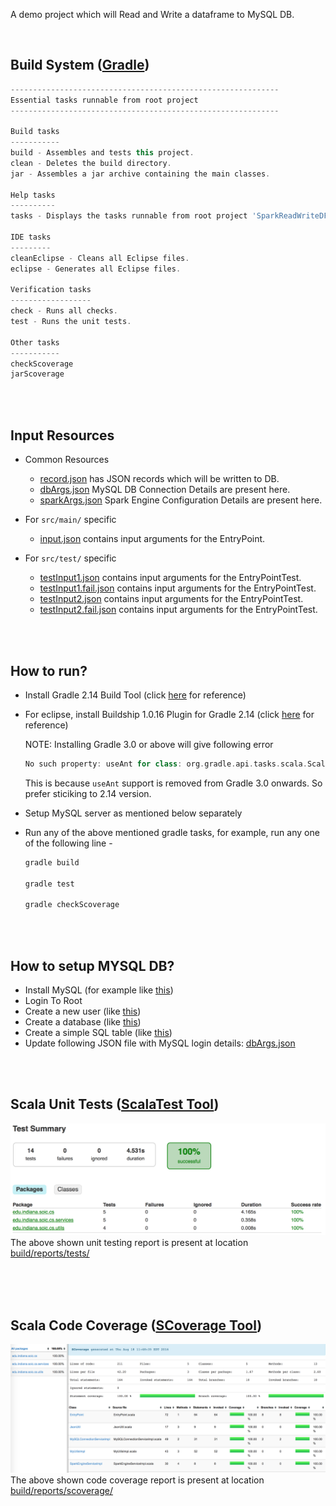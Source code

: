 A demo project which will Read and Write a dataframe to MySQL DB. 

<br>

## Build System  ([Gradle](https://discuss.gradle.org/t/gradle-2-14-released/18040))

```gradle
------------------------------------------------------------
Essential tasks runnable from root project
------------------------------------------------------------

Build tasks
-----------
build - Assembles and tests this project.
clean - Deletes the build directory.
jar - Assembles a jar archive containing the main classes.

Help tasks
----------
tasks - Displays the tasks runnable from root project 'SparkReadWriteDF'.

IDE tasks
---------
cleanEclipse - Cleans all Eclipse files.
eclipse - Generates all Eclipse files.

Verification tasks
------------------
check - Runs all checks.
test - Runs the unit tests.

Other tasks
-----------
checkScoverage
jarScoverage
```

<br><br>

## Input Resources
- Common Resources

  - [record.json](resources/main/record.json) has JSON records which will be written to DB.
  - [dbArgs.json](resources/main/dbArgs.json) MySQL DB Connection Details are present here.
  - [sparkArgs.json](resources/main/sparkArgs.json) Spark Engine Configuration Details are present here.

- For ```src/main/``` specific

  - [input.json](resources/main/input.json) contains input arguments for the EntryPoint.

- For ```src/test/``` specific

  - [testInput1.json](resources/test/testInput1.json)  contains input arguments for the EntryPointTest.
  - [testInput1.fail.json](resources/test/testInput1.fail.json)   contains input arguments for the EntryPointTest.
  - [testInput2.json](resources/test/testInput2.json)   contains input arguments for the EntryPointTest.
  - [testInput2.fail.json](resources/test/testInput2.fail.json)   contains input arguments for the EntryPointTest.

<br><br>

## How to run?
- Install Gradle 2.14 Build Tool (click [here](https://www.javacodegeeks.com/2013/04/how-to-install-gradle-2.html) for reference)
- For eclipse, install Buildship 1.0.16 Plugin for Gradle 2.14 (click [here](https://projects.eclipse.org/projects/tools.buildship/releases/1.0.16) for reference)

    NOTE: Installing Gradle 3.0 or above will give following error
    ```gradle
    No such property: useAnt for class: org.gradle.api.tasks.scala.ScalaCompileOptions
    ```
    This is because ```useAnt``` support is removed from Gradle 3.0 onwards. So prefer sticiking to 2.14 version.
- Setup MySQL server as mentioned below separately
- Run any of the above mentioned gradle tasks, for example, run any one of the following line - 
    ```bash
    gradle build
    
    gradle test
    
    gradle checkScoverage
    ```

<br><br>

## How to setup MYSQL DB?
- Install MySQL (for example like [this](https://www.digitalocean.com/community/tutorials/how-to-install-mysql-on-ubuntu-14-04))
- Login To Root
- Create a new user (like [this](https://www.digitalocean.com/community/tutorials/how-to-create-a-new-user-and-grant-permissions-in-mysql))
- Create a database (like [this](http://www.liquidweb.com/kb/create-a-mysql-database-on-linux-via-command-line/))
- Create a simple SQL table (like [this](http://www.w3schools.com/sql/sql_autoincrement.asp))
- Update following JSON file with MySQL login details: [dbArgs.json](resources/main/dbArgs.json)

<br><br>

## Scala Unit Tests   ([ScalaTest Tool](http://www.scalatest.org/about))
![Scala Unit Testing Report](resources/images/test.summary.png)
The above shown unit testing report is present at location [build/reports/tests/](build/reports/tests/)

<br><br><br>

## Scala Code Coverage  ([SCoverage Tool](http://scoverage.org/))
![Scala Code Coverage Report](resources/images/reportScoverage.png)
The above shown code coverage report is present at location [build/reports/scoverage/](build/reports/scoverage/)

<br><br><br>
